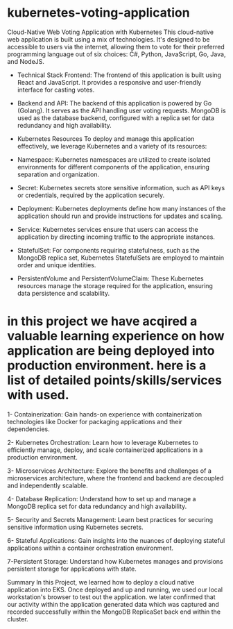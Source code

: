 # kubernetes-voting-application

Cloud-Native Web Voting Application with Kubernetes
This cloud-native web application is built using a mix of technologies. It's designed to be accessible to users via the internet, allowing them to vote for their preferred programming language out of six choices: C#, Python, JavaScript, Go, Java, and NodeJS.

- Technical Stack
Frontend: The frontend of this application is built using React and JavaScript. It provides a responsive and user-friendly interface for casting votes.

- Backend and API: The backend of this application is powered by Go (Golang). It serves as the API handling user voting requests. MongoDB is used as the database backend, configured with a replica set for data redundancy and high availability.

- Kubernetes Resources
To deploy and manage this application effectively, we leverage Kubernetes and a variety of its resources:

- Namespace: Kubernetes namespaces are utilized to create isolated environments for different components of the application, ensuring separation and organization.

- Secret: Kubernetes secrets store sensitive information, such as API keys or credentials, required by the application securely.

- Deployment: Kubernetes deployments define how many instances of the application should run and provide instructions for updates and scaling.

- Service: Kubernetes services ensure that users can access the application by directing incoming traffic to the appropriate instances.

- StatefulSet: For components requiring statefulness, such as the MongoDB replica set, Kubernetes StatefulSets are employed to maintain order and unique identities.

- PersistentVolume and PersistentVolumeClaim: These Kubernetes resources manage the storage required for the application, ensuring data persistence and scalability.



# in this project we have acqired a valuable learning experience on how application are being deployed into production environment. here is a list of detailed points/skills/services with used.

1- Containerization: Gain hands-on experience with containerization technologies like Docker for packaging applications and their dependencies.

2- Kubernetes Orchestration: Learn how to leverage Kubernetes to efficiently manage, deploy, and scale containerized applications in a production environment.

3- Microservices Architecture: Explore the benefits and challenges of a microservices architecture, where the frontend and backend are decoupled and independently scalable.

4- Database Replication: Understand how to set up and manage a MongoDB replica set for data redundancy and high availability.

5- Security and Secrets Management: Learn best practices for securing sensitive information using Kubernetes secrets.

6- Stateful Applications: Gain insights into the nuances of deploying stateful applications within a container orchestration environment.

7-Persistent Storage: Understand how Kubernetes manages and provisions persistent storage for applications with state.



Summary
In this Project, we learned how to deploy a cloud native application into EKS. Once deployed and up and running, we used our local workstation's browser to test out the application. we later confirmed that our activity within the application generated data which was captured and recorded successfully within the MongoDB ReplicaSet back end within the cluster.

